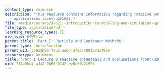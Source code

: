```yaml
---
content_type: resource
description: "This resource contains information regarding reactive potentials and\
  \ applications (cont\u2019d)."
file: /media/courses/3-021j-introduction-to-modeling-and-simulation-spring-2012/7f3b05c7a4429b9757d2ee8c69c21976_MIT3_021JS12_P1_L9.pdf
file_type: application/pdf
learning_resource_types: []
ocw_type: OCWFile
parent_title: 'Part I: Particle and Continuum Methods'
parent_type: CourseSection
parent_uid: 33eabb9b-72b3-aa0c-3f63-c881b7ad488e
resourcetype: Document
title: "Part I Lecture 9 Reactive potentials and applications (cont\u2019d)"
uid: 7f3b05c7-a442-9b97-57d2-ee8c69c21976
---
```

